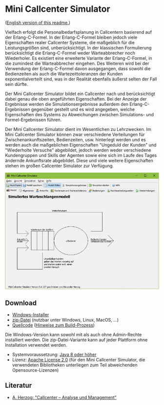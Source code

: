 # Mini Callcenter Simulator

([English version of this readme.](README_en.md))

Vielfach erfolgt die Personalbedarfsplanung in Callcentern basierend auf der Erlang-C-Formel. In der Erlang-C-Formel bleiben jedoch viele Eigenschaften realer Callcenter Systeme, die maßgeblich für die Leistungsgrößen sind, unberücksichtigt. In der klassischen Formulierung berücksichtigt die Erlang-C-Formel weder Warteabbrecher noch Wiederholer. Es existiert eine erweiterte Variante der Erlang-C-Formel, in die zumindest die Warteabbrecher eingehen. Des Weiteren wird bei der Verwendung der Erlang-C-Formel davon ausgegangen, dass sowohl die Bedienzeiten als auch die Wartezeittoleranzen der Kunden exponentialverteilt sind, was in der Realität ebenfalls äußerst selten der Fall sein dürfte.

Der Mini Callcenter Simulator bildet ein Callcenter nach und berücksichtigt dabei genau die oben angeführten Eigenschaften. Bei der Anzeige der Ergebnisse werden die Simulationsergebnisse außerdem den Erlang-C-Ergebnissen gegenüber gestellt und es wird angegeben, welche Eigenschaften des Systems zu Abweichungen zwischen Simulations- und Formel-Ergebnissen führen.

Der Mini Callcenter Simulator dient im Wesentlichen zu Lehrzwecken. Im Mini Callcenter Simulator können zwar verschiedene Verteilungen für Zwischenankunftszeiten, Bedienzeiten, usw. hinterlegt werden und es werden auch die maßgeblichen Eigenschaften "Ungeduld der Kunden" und "Wiederholte Versuche" abgebildet, jedoch werden weder verschiedene Kundengruppen und Skills der Agenten sowie eine sich im Laufe des Tages ändernde Ankunftsrate abgebildet. Diese und viele weitere Eigenschaften stehen im großen Callcenter Simulator zur Verfügung.

![Screenshot](screenshot_de.png)

## Download

* [Windows-Installer](https://github.com/A-Herzog/Mini-Callcenter-Simulator/releases/latest/download/MiniCallcenterSimulatorSetup.exe)
* [zip-Datei](https://github.com/A-Herzog/Mini-Callcenter-Simulator/releases/latest/download/MiniCallcenterSimulator.zip) (nutzbar unter Windows, Linux, MacOS, ...)
* [Quellcode](https://github.com/A-Herzog/Mini-Callcenter-Simulator/releases/latest/) ([Hinweise zum Build-Prozess](BUILD.md))

Die Windows-Version kann sowohl mit als auch ohne Admin-Rechte installiert werden. Die zip-Datei-Variante kann auf jeder Plattform ohne Installation verwendet werden.

* Systemvoraussetzung: [Java 8 oder höher](https://adoptopenjdk.net/ "Java von adoptopenjdk.net herunterladen")
* Lizenz: [Apache License 2.0](https://opensource.org/licenses/Apache-2.0) (für den Mini Callcenter Simulator, die verwendeten Bibliotheken unterliegen zum Teil abweichenden Opensource-Lizenzen)

## Literatur

* [A. Herzog: "Callcenter – Analyse und Management"](https://www.springer.com/de/book/9783658183080)